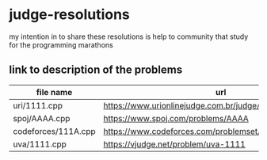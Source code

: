 # judge-resolutions
my intention in to share these resolutions is help to community that study for the programming marathons

## link to description of the problems
file name | url
--------- | -------------------
uri/1111.cpp | https://www.urionlinejudge.com.br/judge/problems/view/1111
spoj/AAAA.cpp | https://www.spoj.com/problems/AAAA
codeforces/111A.cpp | https://www.codeforces.com/problemset/problem/111/A
uva/1111.cpp | https://vjudge.net/problem/uva-1111